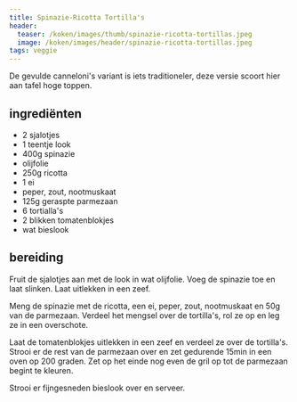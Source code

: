```yaml
---
title: Spinazie-Ricotta Tortilla's
header:
  teaser: /koken/images/thumb/spinazie-ricotta-tortillas.jpeg
  image: /koken/images/header/spinazie-ricotta-tortillas.jpeg
tags: veggie
---
```


De gevulde canneloni's variant is iets traditioneler, deze versie scoort hier aan tafel hoge toppen.

## ingrediënten

* 2 sjalotjes
* 1 teentje look
* 400g spinazie
* olijfolie
* 250g ricotta
* 1 ei
* peper, zout, nootmuskaat
* 125g geraspte parmezaan
* 6 tortialla's
* 2 blikken tomatenblokjes
* wat bieslook

## bereiding

Fruit de sjalotjes aan met de look in wat olijfolie. Voeg de spinazie toe en laat slinken. Laat uitlekken in een zeef.

Meng de spinazie met de ricotta, een ei, peper, zout, nootmuskaat en 50g van de parmezaan. Verdeel het mengsel over de tortilla's, rol ze op en leg ze in een overschote.

Laat de tomatenblokjes uitlekken in een zeef en verdeel ze over de tortilla's. Strooi er de rest van de parmezaan over en zet gedurende 15min in een oven op 200 graden. Zet op het einde nog even de gril op tot de parmezaan begint te kleuren.

Strooi er fijngesneden bieslook over en serveer.
